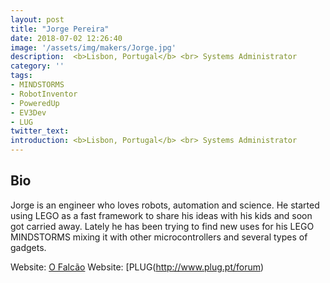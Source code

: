```yaml
---
layout: post
title: "Jorge Pereira"
date: 2018-07-02 12:26:40
image: '/assets/img/makers/Jorge.jpg'
description:  <b>Lisbon, Portugal</b> <br> Systems Administrator
category: ''
tags:
- MINDSTORMS
- RobotInventor
- PoweredUp
- EV3Dev
- LUG
twitter_text:
introduction: <b>Lisbon, Portugal</b> <br> Systems Administrator
---
```




## Bio


Jorge is an engineer who loves robots, automation and science. He started using LEGO as a fast framework to share his ideas with his kids and soon got carried away. Lately he has been trying to find new uses for his LEGO MINDSTORMS mixing it with other microcontrollers and several types of gadgets.


Website: [O Falcão](https://ofalcao.pt/)
Website: [PLUG(http://www.plug.pt/forum)
